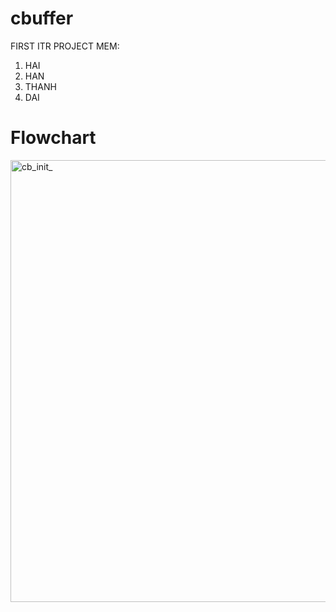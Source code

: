 # cbuffer
FIRST ITR PROJECT 
MEM: 
1. HAI
2. HAN
3. THANH
4. DAI

# Flowchart
<img width="617" height="707" alt="cb_init_" src="https://github.com/user-attachments/assets/7b20cd07-94b7-4dc0-a30f-8088359f51cf" />

